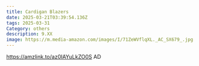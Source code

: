 ```yaml
---
title: Cardigan Blazers
date: 2025-03-21T03:39:54.136Z
tags: 2025-03-31
Category: others
description: 9.XX
image: https://m.media-amazon.com/images/I/71ZeWVflqXL._AC_SX679_.jpg
---
```

https://amzlink.to/az0IAYuLkZO0S    AD